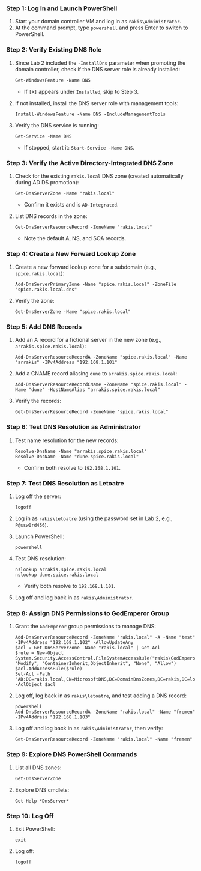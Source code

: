 
### Step 1: Log In and Launch PowerShell

1. Start your domain controller VM and log in as `rakis\Administrator`.
2. At the command prompt, type `powershell` and press Enter to switch to PowerShell.

### Step 2: Verify Existing DNS Role

1. Since Lab 2 included the `-InstallDns` parameter when promoting the domain controller, check if the DNS server role is already installed:

   ```
   Get-WindowsFeature -Name DNS
   ```
   - If `[X]` appears under `Installed`, skip to Step 3.
2. If not installed, install the DNS server role with management tools:

   ```
   Install-WindowsFeature -Name DNS -IncludeManagementTools
   ```
3. Verify the DNS service is running:

   ```
   Get-Service -Name DNS
   ```
   - If stopped, start it: `Start-Service -Name DNS`.

### Step 3: Verify the Active Directory-Integrated DNS Zone

1. Check for the existing `rakis.local` DNS zone (created automatically during AD DS promotion):

   ```
   Get-DnsServerZone -Name "rakis.local"
   ```
   - Confirm it exists and is `AD-Integrated`.
2. List DNS records in the zone:

   ```
   Get-DnsServerResourceRecord -ZoneName "rakis.local"
   ```
   - Note the default A, NS, and SOA records.

### Step 4: Create a New Forward Lookup Zone

1. Create a new forward lookup zone for a subdomain (e.g., `spice.rakis.local`):

   ```
   Add-DnsServerPrimaryZone -Name "spice.rakis.local" -ZoneFile "spice.rakis.local.dns"
   ```
2. Verify the zone:

   ```
   Get-DnsServerZone -Name "spice.rakis.local"
   ```

### Step 5: Add DNS Records

1. Add an A record for a fictional server in the new zone (e.g., `arrakis.spice.rakis.local`):

   ```
   Add-DnsServerResourceRecordA -ZoneName "spice.rakis.local" -Name "arrakis" -IPv4Address "192.168.1.101"
   ```
2. Add a CNAME record aliasing `dune` to `arrakis.spice.rakis.local`:

   ```
   Add-DnsServerResourceRecordCName -ZoneName "spice.rakis.local" -Name "dune" -HostNameAlias "arrakis.spice.rakis.local"
   ```
3. Verify the records:

   ```
   Get-DnsServerResourceRecord -ZoneName "spice.rakis.local"
   ```

### Step 6: Test DNS Resolution as Administrator

1. Test name resolution for the new records:

   ```
   Resolve-DnsName -Name "arrakis.spice.rakis.local"
   Resolve-DnsName -Name "dune.spice.rakis.local"
   ```
   - Confirm both resolve to `192.168.1.101`.

### Step 7: Test DNS Resolution as Letoatre

1. Log off the server:

   ```
   logoff
   ```
2. Log in as `rakis\letoatre` (using the password set in Lab 2, e.g., `P@ssw0rd456`).
3. Launch PowerShell:

   ```
   powershell
   ```
4. Test DNS resolution:

   ```
   nslookup arrakis.spice.rakis.local
   nslookup dune.spice.rakis.local
   ```
   - Verify both resolve to `192.168.1.101`.
5. Log off and log back in as `rakis\Administrator`.

### Step 8: Assign DNS Permissions to GodEmperor Group

1. Grant the `GodEmperor` group permissions to manage DNS:

   ```
   Add-DnsServerResourceRecord -ZoneName "rakis.local" -A -Name "test" -IPv4Address "192.168.1.102" -AllowUpdateAny
   $acl = Get-DnsServerZone -Name "rakis.local" | Get-Acl
   $rule = New-Object System.Security.AccessControl.FileSystemAccessRule("rakis\GodEmperor", "Modify", "ContainerInherit,ObjectInherit", "None", "Allow")
   $acl.AddAccessRule($rule)
   Set-Acl -Path "AD:DC=rakis.local,CN=MicrosoftDNS,DC=DomainDnsZones,DC=rakis,DC=local" -AclObject $acl
   ```
2. Log off, log back in as `rakis\letoatre`, and test adding a DNS record:

   ```
   powershell
   Add-DnsServerResourceRecordA -ZoneName "rakis.local" -Name "fremen" -IPv4Address "192.168.1.103"
   ```
3. Log off and log back in as `rakis\Administrator`, then verify:

   ```
   Get-DnsServerResourceRecord -ZoneName "rakis.local" -Name "fremen"
   ```

### Step 9: Explore DNS PowerShell Commands

1. List all DNS zones:

   ```
   Get-DnsServerZone
   ```
2. Explore DNS cmdlets:

   ```
   Get-Help *DnsServer*
   ```

### Step 10: Log Off

1. Exit PowerShell:

   ```
   exit
   ```
2. Log off:

   ```
   logoff
   ```